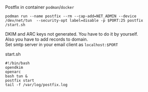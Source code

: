 Postfix in container `podman`/`docker`
```
podman run --name postfix --rm --cap-add=NET_ADMIN --device /dev/net/tun  --security-opt label=disable -p $PORT:25 postfix /start.sh
```
DKIM and ARC keys not generated. You have to do it by yourself.<br> Also you have to add records to domain. <br>
Set smtp server in your email client as `localhost:$PORT`

start.sh
```
#!/bin/bash
opendkim
openarc
bash tun &
postfix start
tail -f /var/log/postfix.log
```
